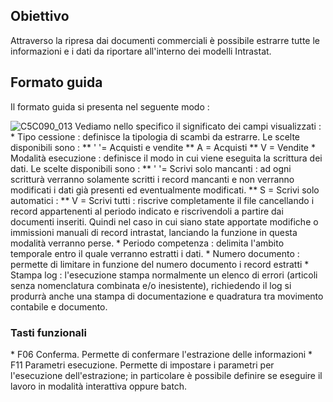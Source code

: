## Obiettivo

Attraverso la ripresa dai documenti commerciali è possibile estrarre tutte le informazioni e i dati da riportare all'interno dei modelli Intrastat.

## Formato guida

Il formato guida si presenta nel seguente modo : 

![C5C090_013](http://doc.smeup.com/immagini/MBDOC_OGG-P_V5V5E2G/C5C090_013.png)
Vediamo nello specifico il significato dei campi visualizzati : 
 \* Tipo cessione :  definisce la tipologia di scambi da estrarre. Le scelte disponibili sono : 
 \*\* ' '= Acquisti e vendite
 \*\* A = Acquisti
 \*\* V = Vendite
 \* Modalità esecuzione :  definisce il modo in cui viene eseguita la scrittura dei dati. Le scelte disponibili sono : 
 \*\* ' '= Scrivi solo mancanti :  ad ogni scritturà verranno solamente scritti i record mancanti e non verranno modificati i dati già presenti ed eventualmente modificati.
 \*\* S = Scrivi solo automatici : 
 \*\* V = Scrivi tutti :  riscrive completamente il file cancellando i record appartenenti al periodo indicato e riscrivendoli a partire dai documenti inseriti. Quindi nel caso in cui siano state apportate modifiche o immissioni manuali di record intrastat, lanciando la funzione in questa modalità verranno perse.
 \* Periodo competenza :  delimita l'ambito temporale entro il quale verranno estratti i dati.
 \* Numero documento :  permette di limitare in funzione del numero documento i record estratti
 \* Stampa log :  l'esecuzione stampa normalmente un elenco di errori (articoli senza nomenclatura combinata e/o inesistente), richiedendo il log si produrrà anche una stampa di documentazione e quadratura tra movimento contabile e documento.

### Tasti funzionali
 \* F06 Conferma. Permette di confermare l'estrazione delle informazioni
 \* F11 Parametri esecuzione.  Permette di impostare i parametri per l'esecuzione dell'estrazione; in particolare è possibile definire se eseguire il lavoro in modalità interattiva oppure batch.


